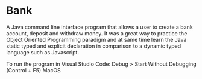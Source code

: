 # Bank
A Java command line interface program that allows a user to create a bank account, deposit and withdraw money.
It was a great way to practice the Object Oriented Programming paradigm and at same time learn the Java static typed and explicit declaration in comparison to a dynamic typed language such as Javascript.


To run the program in Visual Studio Code:
Debug > Start Without Debugging (Control + F5) MacOS
